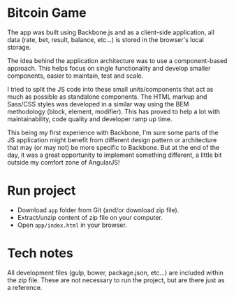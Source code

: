 # Bitcoin Game
The app was built using Backbone.js and as a client-side application, all data (rate, bet, result, balance, etc...) is stored in the browser's local storage.

The idea behind the application architecture was to use a component-based approach. This helps focus on single functionality and develop smaller components, easier to maintain, test and scale.

I tried to split the JS code into these small units/components that act as much as possible as standalone components. The HTML markup and Sass/CSS styles was developed in a similar way using the BEM methodology (block, element, modifier).  This has proved to help a lot with maintainability, code quality and developer ramp up time.

This being my first experience with Backbone, I'm sure some parts of the JS application might benefit from different design pattern or architecture that may (or may not) be more specific to Backbone.  But at the end of the day, it was a great opportunity to implement something different, a little bit outside my comfort zone of AngularJS!



# Run project
- Download `app` folder from Git (and/or download zip file).
- Extract/unzip content of zip file on your computer.
- Open `app/index.html` in your browser.



# Tech notes
All development files (gulp, bower, package.json, etc...) are included within the zip file. These are not necessary to run the project, but are there just as a reference.